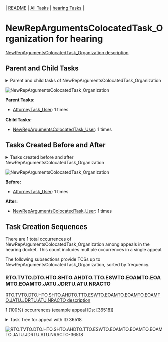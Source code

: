 <!-- DO NOT EDIT THIS FILE.  This file is autogenerated. -->
| [README](../README.md) | [All Tasks](../alltasks.md) | [hearing Tasks](tasklist.md) |

# NewRepArgumentsColocatedTask_Organization for hearing

[NewRepArgumentsColocatedTask_Organization description](../descr/NewRepArgumentsColocatedTask_Organization.md)

## Parent and Child Tasks

<details><summary markdown='span'>Parent and child tasks of NewRepArgumentsColocatedTask_Organization
</summary>

```
digraph G {
rankdir=LR;
node [shape=box]
"NewRepArgumentsColocatedTask_Organization" -> "NewRepArgumentsColocatedTask_User" [label=1]
"AttorneyTask_User" -> "NewRepArgumentsColocatedTask_Organization" [label=1]
}
```
</details>

![NewRepArgumentsColocatedTask_Organization](dot/NewRepArgumentsColocatedTask_Organization-parentchild.dot.png)

**Parent Tasks:**

   * [AttorneyTask_User](AttorneyTask_User.md): 1 times

**Child Tasks:**

   * [NewRepArgumentsColocatedTask_User](NewRepArgumentsColocatedTask_User.md): 1 times

## Tasks Created Before and After

<details><summary markdown='span'>Tasks created before and after NewRepArgumentsColocatedTask_Organization</summary>

```
digraph G {
rankdir=LR;

"NewRepArgumentsColocatedTask_Organization" -> "NewRepArgumentsColocatedTask_User" [label=1]
"AttorneyTask_User" -> "NewRepArgumentsColocatedTask_Organization" [label=1]
}
```
</details>

![NewRepArgumentsColocatedTask_Organization](dot/NewRepArgumentsColocatedTask_Organization.dot.png)

**Before:**

   * [AttorneyTask_User](AttorneyTask_User.md): 1 times

**After:**

   * [NewRepArgumentsColocatedTask_User](NewRepArgumentsColocatedTask_User.md): 1 times

## Task Creation Sequences

There are 1 total occurrences of NewRepArgumentsColocatedTask_Organization among appeals in the hearing docket.  This count includes multiple occurrences in a single appeal.

The following subsections provide TCSs up to NewRepArgumentsColocatedTask_Organization, sorted by frequency.

### RTO.TVTO.DTO.HTO.SHTO.AHDTO.TTO.ESWTO.EOAMTO.EOAMTO.EOAMTO.JATU.JDRTU.ATU.NRACTO

[RTO.TVTO.DTO.HTO.SHTO.AHDTO.TTO.ESWTO.EOAMTO.EOAMTO.EOAMTO.JATU.JDRTU.ATU.NRACTO description](../descr/RTO.TVTO.DTO.HTO.SHTO.AHDTO.TTO.ESWTO.EOAMTO.EOAMTO.EOAMTO.JATU.JDRTU.ATU.NRACTO.md)

1 (100%) occurrences (example appeal IDs: [36518])

<details><summary markdown='span'>Task Tree for appeal with ID 36518</summary>

```
@startuml
skinparam {
  ObjectBorderColor #555
  ObjectBorderThickness 0
  ObjectFontStyle bold
  ObjectFontSize 14
  ObjectAttributeFontColor #333
  ObjectAttributeFontSize 12
}
  object 0.RootTask #8dd3c7 {
Organization
}
  object 1.TrackVeteranTask #bebada {
Organization
}
  object 2.DistributionTask #ffffb3 {
Organization
}
  object 3.HearingTask #fb8072 {
Organization
}
  object 4.ScheduleHearingTask #80b1d3 {
Organization
}
  object 5.AssignHearingDispositionTask #8dd3c7 {
Organization
}
  object 6.TranscriptionTask #fb8072 {
Organization
}
  object 7.EvidenceSubmissionWindowTask #fccde5 {
Organization
}
  object 8.EvidenceOrArgumentMailTask #ffffb3 {
Organization
}
  object 9.EvidenceOrArgumentMailTask #ffffb3 {
Organization
}
  object 10.EvidenceOrArgumentMailTask #ffffb3 {
Organization
}
  object 11.JudgeAssignTask #ccebc5 {
User
}
  object 12.JudgeDecisionReviewTask #d9d9d9 {
User
}
  object 13.AttorneyTask #bc80bd {
User
}
  object 14.NewRepArgumentsColocatedTask #ffed6f {
Organization  <back:white>    </back>
}
  object 15.NewRepArgumentsColocatedTask #ffed6f {
User
}
  object 16.TimedHoldTask #fccde5 {
User
}
  object 17.BvaDispatchTask #b3de69 {
Organization
}
  object 18.BvaDispatchTask #b3de69 {
User
}
0.RootTask -- 1.TrackVeteranTask
0.RootTask -- 2.DistributionTask
2.DistributionTask -- 3.HearingTask
3.HearingTask -- 4.ScheduleHearingTask
3.HearingTask -- 5.AssignHearingDispositionTask
5.AssignHearingDispositionTask -- 6.TranscriptionTask
5.AssignHearingDispositionTask -- 7.EvidenceSubmissionWindowTask
0.RootTask -- 8.EvidenceOrArgumentMailTask
0.RootTask -- 9.EvidenceOrArgumentMailTask
0.RootTask -- 10.EvidenceOrArgumentMailTask
0.RootTask -- 11.JudgeAssignTask
0.RootTask -- 12.JudgeDecisionReviewTask
12.JudgeDecisionReviewTask -- 13.AttorneyTask
13.AttorneyTask -- 14.NewRepArgumentsColocatedTask
14.NewRepArgumentsColocatedTask -- 15.NewRepArgumentsColocatedTask
15.NewRepArgumentsColocatedTask -- 16.TimedHoldTask
0.RootTask -- 17.BvaDispatchTask
17.BvaDispatchTask -- 18.BvaDispatchTask
@enduml
```
</details>

![RTO.TVTO.DTO.HTO.SHTO.AHDTO.TTO.ESWTO.EOAMTO.EOAMTO.EOAMTO.JATU.JDRTU.ATU.NRACTO-36518](uml/RTO.TVTO.DTO.HTO.SHTO.AHDTO.TTO.ESWTO.EOAMTO.EOAMTO.EOAMTO.JATU.JDRTU.ATU.NRACTO-36518.png)

